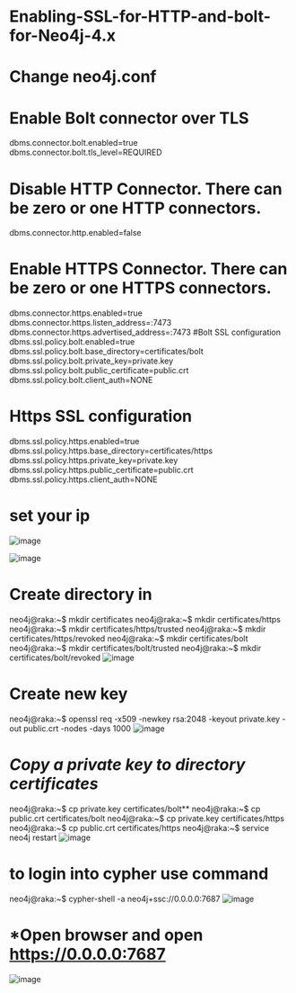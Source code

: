 # **Enabling-SSL-for-HTTP-and-bolt-for-Neo4j-4.x**



# **Change neo4j.conf**

# Enable Bolt connector over TLS
dbms.connector.bolt.enabled=true
dbms.connector.bolt.tls_level=REQUIRED
# **Disable HTTP Connector. There can be zero or one HTTP connectors.**
dbms.connector.http.enabled=false
# **Enable HTTPS Connector. There can be zero or one HTTPS connectors.**
dbms.connector.https.enabled=true
dbms.connector.https.listen_address=:7473
dbms.connector.https.advertised_address=:7473
#Bolt SSL configuration
dbms.ssl.policy.bolt.enabled=true
dbms.ssl.policy.bolt.base_directory=certificates/bolt
dbms.ssl.policy.bolt.private_key=private.key
dbms.ssl.policy.bolt.public_certificate=public.crt
dbms.ssl.policy.bolt.client_auth=NONE
# **Https SSL configuration**
dbms.ssl.policy.https.enabled=true
dbms.ssl.policy.https.base_directory=certificates/https
dbms.ssl.policy.https.private_key=private.key
dbms.ssl.policy.https.public_certificate=public.crt
dbms.ssl.policy.https.client_auth=NONE
# **set your ip**
![image](https://user-images.githubusercontent.com/77326619/161441019-4efc69ec-cf9a-4302-a5e9-8f49953d7249.png)

![image](https://user-images.githubusercontent.com/77326619/161441040-7813c003-a778-44ab-b30d-5aded40330e3.png)

# **Create directory in <NEO4J HOME>**
neo4j@raka:~$ mkdir certificates
neo4j@raka:~$ mkdir certificates/https
neo4j@raka:~$ mkdir certificates/https/trusted
neo4j@raka:~$ mkdir certificates/https/revoked
neo4j@raka:~$ mkdir certificates/bolt
neo4j@raka:~$ mkdir certificates/bolt/trusted
neo4j@raka:~$ mkdir certificates/bolt/revoked
![image](https://user-images.githubusercontent.com/77326619/161441080-794893c4-828a-4696-beb0-62f909f6456e.png)

# **Create new key** 
neo4j@raka:~$ openssl req -x509 -newkey rsa:2048 -keyout private.key -out public.crt -nodes -days 1000
 ![image](https://user-images.githubusercontent.com/77326619/161441163-eedf12b6-381f-4375-a893-9185f19bed0b.png)

 
 # *Copy a private key to directory certificates*
  
  
neo4j@raka:~$ cp private.key certificates/bolt**
neo4j@raka:~$ cp public.crt certificates/bolt
neo4j@raka:~$ cp private.key certificates/https
neo4j@raka:~$ cp public.crt certificates/https
neo4j@raka:~$ service neo4j restart 
![image](https://user-images.githubusercontent.com/77326619/161441226-91f19b13-85dd-4088-881e-410e83658958.png)

# **to login into cypher use command**
  
neo4j@raka:~$ cypher-shell -a neo4j+ssc://0.0.0.0:7687
![image](https://user-images.githubusercontent.com/77326619/161441289-3b68fd8a-1d96-4c20-a808-f555f5386575.png)
  
  
  
# *Open browser and open https://0.0.0.0:7687
  ![image](https://user-images.githubusercontent.com/77326619/161441330-e79818b6-e38b-4f96-9e99-297d177aebbe.png)

